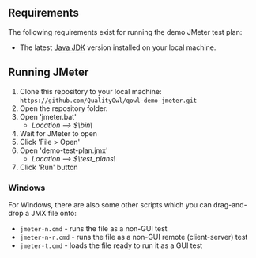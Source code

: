 ## Requirements

The following requirements exist for running the demo JMeter test plan:

- The latest [Java JDK](https://www.oracle.com/java/technologies/downloads/) version installed on your local machine.

## Running JMeter

1. Clone this repository to your local machine: `https://github.com/QualityOwl/qowl-demo-jmeter.git`
2. Open the repository folder.
3. Open 'jmeter.bat'
   - *Location --> $\bin\\*
4. Wait for JMeter to open
5. Click 'File > Open'
6. Open 'demo-test-plan.jmx'
   - *Location --> $\test_plans\\*
8. Click 'Run' button

### Windows

For Windows, there are also some other scripts which you can drag-and-drop
a JMX file onto:

- `jmeter-n.cmd` - runs the file as a non-GUI test
- `jmeter-n-r.cmd` - runs the file as a non-GUI remote (client-server) test
- `jmeter-t.cmd` - loads the file ready to run it as a GUI test
